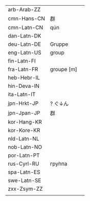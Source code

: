 | | | |
|-|-|-|
| arb-Arab-ZZ |  |  |
| cmn-Hans-CN | 群 |  |
| cmn-Latn-CN | qún |  |
| dan-Latn-DK |  |  |
| deu-Latn-DE | Gruppe |  |
| eng-Latn-US | group |  |
| fin-Latn-FI |  |  |
| fra-Latn-FR | groupe [m] |  |
| heb-Hebr-IL |  |  |
| hin-Deva-IN |  |  |
| ita-Latn-IT |  |  |
| jpn-Hrkt-JP | ? ぐ↓ん |  |
| jpn-Jpan-JP | 群 |  |
| kor-Hang-KR |  |  |
| kor-Kore-KR |  |  |
| nld-Latn-NL |  |  |
| nob-Latn-NO |  |  |
| por-Latn-PT |  |  |
| rus-Cyrl-RU | гру́ппа |  |
| spa-Latn-ES |  |  |
| swe-Latn-SE |  |  |
| zxx-Zsym-ZZ |  |  |
|  |  |  |
